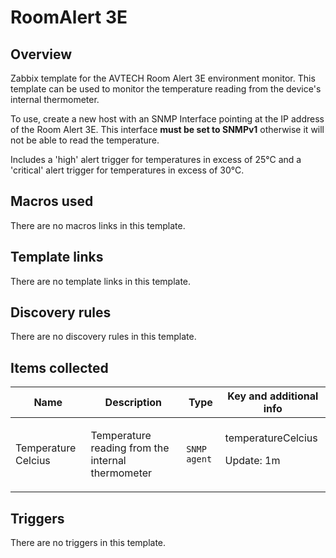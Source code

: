 # RoomAlert 3E

## Overview

Zabbix template for the AVTECH Room Alert 3E environment monitor. This template can be used to monitor the temperature reading from the device's internal thermometer.


To use, create a new host with an SNMP Interface pointing at the IP address of the Room Alert 3E. This interface **must be set to SNMPv1** otherwise it will not be able to read the temperature.


Includes a 'high' alert trigger for temperatures in excess of 25°C and a 'critical' alert trigger for temperatures in excess of 30°C.



## Macros used

There are no macros links in this template.

## Template links

There are no template links in this template.

## Discovery rules

There are no discovery rules in this template.

## Items collected

|Name|Description|Type|Key and additional info|
|----|-----------|----|----|
|Temperature Celcius|<p>Temperature reading from the internal thermometer</p>|`SNMP agent`|temperatureCelcius<p>Update: 1m</p>|


## Triggers

There are no triggers in this template.

